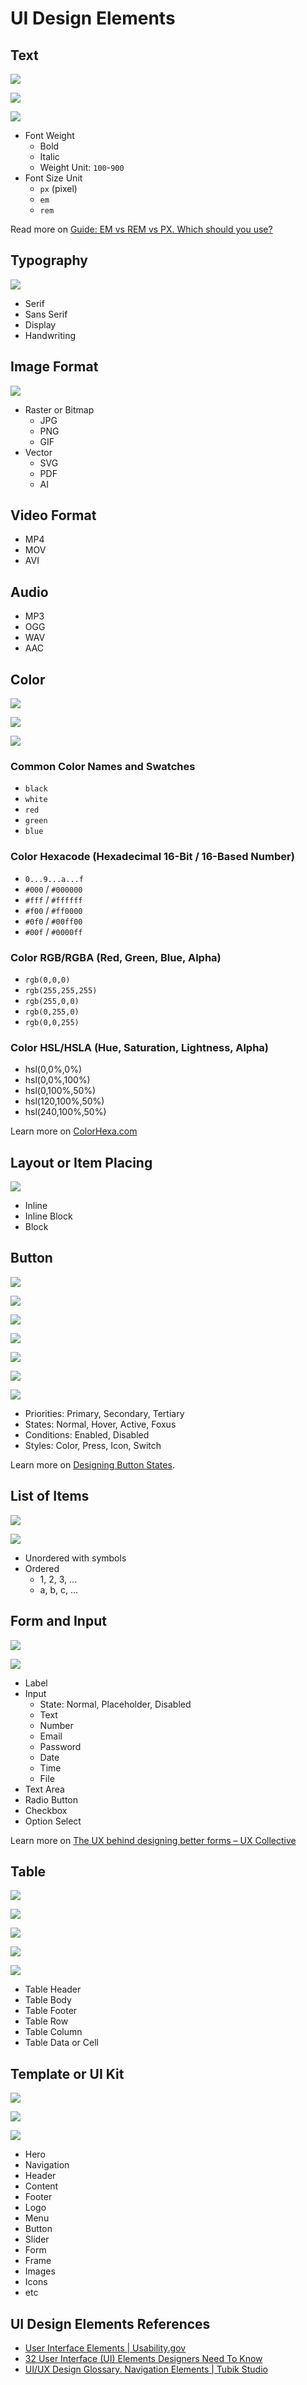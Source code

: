 # UI Design Elements

## Text

![](images/ui-design-elements-text-weight.png)

![](images/ui-design-elements-text-font-size.png)

![](images/ui-design-elements-text-font-scale.png)

- Font Weight
  - Bold
  - Italic
  - Weight Unit: `100`-`900`
- Font Size Unit
  - `px` (pixel)
  - `em`
  - `rem`

Read more on [Guide: EM vs REM vs PX. Which should you use?](https://engageinteractive.co.uk/blog/em-vs-rem-vs-px)

## Typography

![](images/ui-design-elements-typography.png)

- Serif
- Sans Serif
- Display
- Handwriting

## Image Format

![](images/ui-design-elements-image-format.png)

- Raster or Bitmap
  - JPG
  - PNG
  - GIF
- Vector
  - SVG
  - PDF
  - AI

## Video Format

- MP4
- MOV
- AVI

## Audio

- MP3
- OGG
- WAV
- AAC

## Color

![](images/ui-design-elements-colors.png)

![](images/ui-design-elements-colors-swatches.png)

![](images/ui-design-elements-color-contrast.png)

### Common Color Names and Swatches

- `black`
- `white`
- `red`
- `green`
- `blue`

### Color Hexacode (Hexadecimal 16-Bit / 16-Based Number)

- `0...9...a...f`
- `#000` / `#000000`
- `#fff` / `#ffffff`
- `#f00` / `#ff0000`
- `#0f0` / `#00ff00`
- `#00f` / `#0000ff`

### Color RGB/RGBA (Red, Green, Blue, Alpha)

- `rgb(0,0,0)`
- `rgb(255,255,255)`
- `rgb(255,0,0)`
- `rgb(0,255,0)`
- `rgb(0,0,255)`

### Color HSL/HSLA (Hue, Saturation, Lightness, Alpha)

- hsl(0,0%,0%)
- hsl(0,0%,100%)
- hsl(0,100%,50%)
- hsl(120,100%,50%)
- hsl(240,100%,50%)

Learn more on [ColorHexa.com](https://colorhexa.com)

## Layout or Item Placing

![](images/ui-design-display.png)

- Inline
- Inline Block
- Block

## Button

![](images/ui-design-elements-button.png)

![](images/ui-design-elements-button-priority.png)

![](images/ui-design-elements-button-states.png)

![](images/ui-design-elements-button-focus.png)

![](images/ui-design-elements-button-condition.png)

![](images/ui-design-elements-button-styles.png)

![](images/ui-design-elements-button-demo.gif)

- Priorities: Primary, Secondary, Tertiary
- States: Normal, Hover, Active, Foxus
- Conditions: Enabled, Disabled
- Styles: Color, Press, Icon, Switch

Learn more on [Designing Button States](https://cloudfour.com/thinks/designing-button-states).

## List of Items

![](images/ui-design-elements-list.png)

![](images/ui-design-elements-list.gif)

- Unordered with symbols
- Ordered
  - 1, 2, 3, ...
  - a, b, c, ...

## Form and Input

![](images/ui-design-elements-form-before.jpg)

![](images/ui-design-elements-form-after.jpg)

- Label
- Input
  - State: Normal, Placeholder, Disabled
  - Text
  - Number
  - Email
  - Password
  - Date
  - Time
  - File
- Text Area
- Radio Button
- Checkbox
- Option Select

Learn more on [The UX behind designing better forms – UX Collective](https://uxdesign.cc/the-ux-behind-designing-better-forms-d6ebe7a817d2)

## Table

![](images/ui-design-elements-table-examples.png)

![](images/ui-design-elements-table-api.png)

![](images/ui-design-elements-table-api-docs.png)

![](images/ui-design-elements-table-issues.png)

![](images/ui-design-elements-table-expanded.png)

- Table Header
- Table Body
- Table Footer
- Table Row
- Table Column
- Table Data or Cell

## Template or UI Kit

![](images/ui-design-elements-template-elements.png)

![](images/ui-design-elements-template-components.jpg)

![](images/ui-design-elements-template-mobile.jpg)

- Hero
- Navigation
- Header
- Content
- Footer
- Logo
- Menu
- Button
- Slider
- Form
- Frame
- Images
- Icons
- etc

## UI Design Elements References

- [User Interface Elements | Usability.gov](https://www.usability.gov/how-to-and-tools/methods/user-interface-elements.html)
- [32 User Interface (UI) Elements Designers Need To Know](https://careerfoundry.com/en/blog/ui-design/ui-element-glossary)
- [UI/UX Design Glossary. Navigation Elements | Tubik Studio](https://tubikstudio.com/uiux-design-glossary-navigation-elements)
